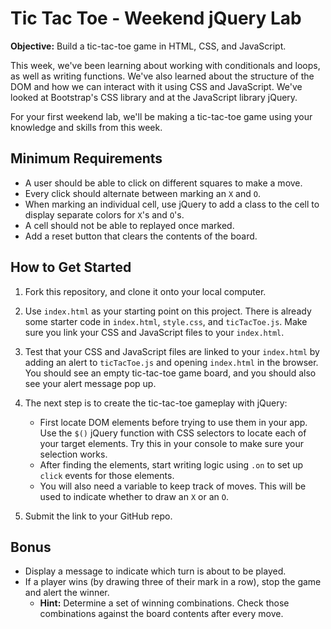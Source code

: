 # Tic Tac Toe - Weekend jQuery Lab

**Objective:** Build a tic-tac-toe game in HTML, CSS, and JavaScript.


This week, we've been learning about working with conditionals and loops, as well as writing functions. We've also learned about the structure of the DOM and how we can interact with it using CSS and JavaScript. We've looked at Bootstrap's CSS library and at the JavaScript library jQuery.

For your first weekend lab, we'll be making a tic-tac-toe game using your knowledge and skills from this week.

## Minimum Requirements
* A user should be able to click on different squares to make a move.
* Every click should alternate between marking an `X` and `O`.
* When marking an individual cell, use jQuery to add a class to the cell to display separate colors for `X`'s and `O`'s.
* A cell should not be able to replayed once marked.
* Add a reset button that clears the contents of the board.

## How to Get Started
1. Fork this repository, and clone it onto your local computer.

2. Use `index.html` as your starting point on this project. There is already some starter code in `index.html`, `style.css`, and `ticTacToe.js`. Make sure you link your CSS and JavaScript files to your `index.html`.

3. Test that your CSS and JavaScript files are linked to your `index.html` by adding an alert to `ticTacToe.js` and opening `index.html` in the browser. You should see an empty tic-tac-toe game board, and you should also see your alert message pop up.

4. The next step is to create the tic-tac-toe gameplay with jQuery:
	* First locate DOM elements before trying to use them in your app. Use the `$()` jQuery function with CSS selectors to locate each of your target elements. Try this in your console to make sure your selection works.
	* After finding the elements, start writing logic using `.on` to set up `click` events for those elements.
	* You will also need a variable to keep track of moves. This will be used to indicate whether to draw an `X` or an `O`.

5. Submit the link to your GitHub repo.

## Bonus
* Display a message to indicate which turn is about to be played.
* If a player wins (by drawing three of their mark in a row), stop the game and alert the winner.
	* **Hint:** Determine a set of winning combinations. Check those combinations against the board contents after every move.
